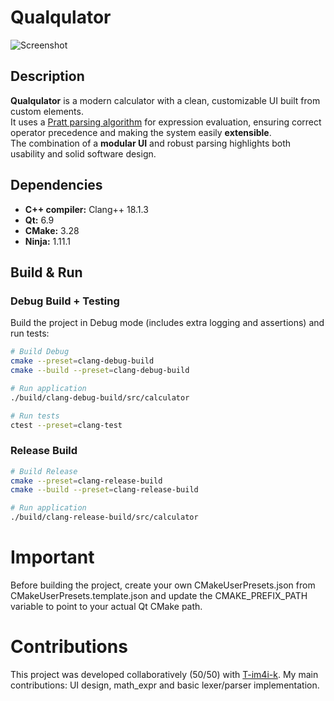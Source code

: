 # Qualqulator

![Screenshot](assets/background.png)

## Description

**Qualqulator** is a modern calculator with a clean, customizable UI built from custom elements.  
It uses a [Pratt parsing algorithm](https://en.wikipedia.org/wiki/Operator-precedence_parser#Pratt_parsing) for expression evaluation, ensuring correct operator precedence and making the system easily **extensible**.  
The combination of a **modular UI** and robust parsing highlights both usability and solid software design.

## Dependencies

- **C++ compiler:** Clang++ 18.1.3  
- **Qt:** 6.9  
- **CMake:** 3.28  
- **Ninja:** 1.11.1

## Build & Run

### Debug Build + Testing
Build the project in Debug mode (includes extra logging and assertions) and run tests:

```sh
# Build Debug
cmake --preset=clang-debug-build
cmake --build --preset=clang-debug-build

# Run application
./build/clang-debug-build/src/calculator

# Run tests
ctest --preset=clang-test
```

### Release Build
```sh
# Build Release
cmake --preset=clang-release-build
cmake --build --preset=clang-release-build

# Run application
./build/clang-release-build/src/calculator
```

# Important

Before building the project, create your own CMakeUserPresets.json from CMakeUserPresets.template.json and update the CMAKE_PREFIX_PATH variable to point to your actual Qt CMake path.

# Contributions

This project was developed collaboratively (50/50) with [T-im4i-k](https://github.com/T-im4i-k).
My main contributions: UI design, math_expr and basic lexer/parser implementation.
